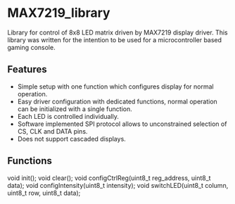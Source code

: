 # MAX7219_library
Library for control of 8x8 LED matrix driven by MAX7219 display driver. This library was written for the intention to be used for a microcontroller based gaming console.

## Features
- Simple setup with one function which configures display for normal operation.
- Easy driver configuration with dedicated functions, normal operation can be initialized with a single function.
- Each LED is controlled individually.
- Software implemented SPI protocol allows to unconstrained selection of CS, CLK and DATA pins.
- Does not support cascaded displays.

## Functions
void init();
void clear();
void configCtrlReg(uint8_t reg_address, uint8_t data);
void configIntensity(uint8_t intensity);
void switchLED(uint8_t column, uint8_t row, uint8_t data);

